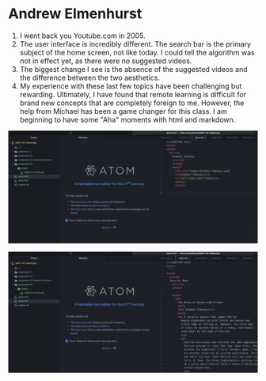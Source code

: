 # Andrew Elmenhurst


1. I went back you Youtube.com in 2005.
2. The user interface is incredibly different. The search bar is the primary subject of the home screen, not like today. I could tell the algorithm was not in effect yet, as there were no suggested videos.
3. The biggest change I see is the absence of the suggested videos and the difference between the two aesthetics.
4. My experience with these last few topics have been challenging but rewarding. Ultimately, I have found that remote learning is difficult for brand new concepts that are completely foreign to me. However, the help from Michael has been a game changer for this class. I am beginning to have some "Aha" moments with html and markdown.

![screenshot](./images/screenshot1.jpeg)


![screenshot](./images/screenshot2.jpeg)
